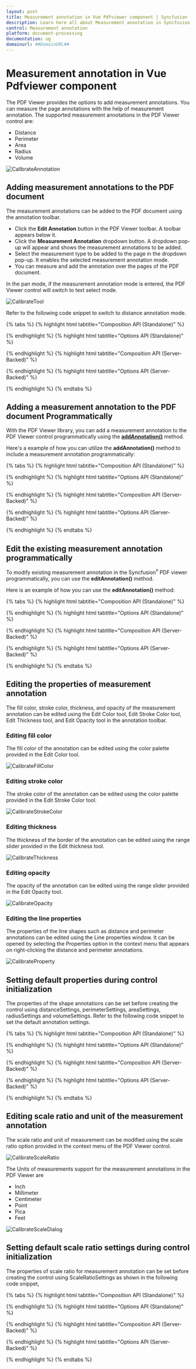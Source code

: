 ```yaml
---
layout: post
title: Measurement annotation in Vue Pdfviewer component | Syncfusion
description: Learn here all about Measurement annotation in Syncfusion Vue Pdfviewer component of Syncfusion Essential JS 2 and more.
control: Measurement annotation
platform: document-processing
documentation: ug
domainurl: ##DomainURL##
---
```


# Measurement annotation in Vue Pdfviewer component

The PDF Viewer provides the options to add measurement annotations. You can measure the page annotations with the help of measurement annotation. The supported measurement annotations in the PDF Viewer control are:

* Distance
* Perimeter
* Area
* Radius
* Volume

![CalibrateAnnotation](../images/calibrate_annotation.png)

## Adding measurement annotations to the PDF document

The measurement annotations can be added to the PDF document using the annotation toolbar.

* Click the **Edit Annotation** button in the PDF Viewer toolbar. A toolbar appears below it.
* Click the **Measurement Annotation** dropdown button. A dropdown pop-up will appear and shows the measurement annotations to be added.
* Select the measurement type to be added to the page in the dropdown pop-up. It enables the selected measurement annotation mode.
* You can measure and add the annotation over the pages of the PDF document.

In the pan mode, if the measurement annotation mode is entered, the PDF Viewer control will switch to text select mode.

![CalibrateTool](../images/calibrate_tool.png)

Refer to the following code snippet to switch to distance annotation mode.

{% tabs %}
{% highlight html tabtitle="Composition API (Standalone)" %}

<template>
  <div id="app">
    <button id="set">Distance</button>
    <ejs-pdfviewer id="pdfViewer" ref="pdfviewer" :documentPath="documentPath" :resourceUrl="resourceUrl"
      :documentLoad="documentLoad">
    </ejs-pdfviewer>
  </div>
</template>

<script setup>
import {
  PdfViewerComponent as EjsPdfviewer, Toolbar, Magnification, Navigation, LinkAnnotation,
  BookmarkView, Annotation, ThumbnailView, Print, TextSelection,
  TextSearch, FormFields, FormDesigner, PageOrganizer
} from '@syncfusion/ej2-vue-pdfviewer';
import { provide, ref } from 'vue';

const pdfviewer = ref(null);
const documentPath = "https://cdn.syncfusion.com/content/pdf/pdf-succinctly.pdf";
const resourceUrl = 'https://cdn.syncfusion.com/ej2/25.1.35/dist/ej2-pdfviewer-lib';

provide('PdfViewer', [Toolbar, Magnification, Navigation, LinkAnnotation, BookmarkView, ThumbnailView,
  Print, TextSelection, TextSearch, Annotation, FormFields, FormDesigner, PageOrganizer])

const documentLoad = () => {
  const viewer = pdfviewer.value.ej2Instances;
  document.getElementById('set').addEventListener('click', () => {
    viewer.annotation.setAnnotationMode('Distance');
  });
}
</script>

{% endhighlight %}
{% highlight html tabtitle="Options API (Standalone)" %}

<template>
  <div id="app">
    <button id="set">Distance</button>
    <ejs-pdfviewer id="pdfViewer" ref="pdfviewer" :documentPath="documentPath" :resourceUrl="resourceUrl"
      :documentLoad="documentLoad">
    </ejs-pdfviewer>
  </div>
</template>

<script>
import {
  PdfViewerComponent, Toolbar, Magnification, Navigation, LinkAnnotation,
  BookmarkView, Annotation, ThumbnailView, Print, TextSelection,
  TextSearch, FormFields, FormDesigner, PageOrganizer
} from '@syncfusion/ej2-vue-pdfviewer';

export default {
  name: "App",
  components: {
    "ejs-pdfviewer": PdfViewerComponent
  },
  data() {
    return {
      documentPath: "https://cdn.syncfusion.com/content/pdf/pdf-succinctly.pdf",
      resourceUrl: 'https://cdn.syncfusion.com/ej2/25.1.35/dist/ej2-pdfviewer-lib',
    };
  },

  provide: {
    PdfViewer: [Toolbar, Magnification, Navigation, LinkAnnotation, BookmarkView, ThumbnailView,
      Print, TextSelection, TextSearch, Annotation, FormFields, FormDesigner, PageOrganizer]
  },
  methods: {
    documentLoad() {
      const viewer = this.$refs.pdfviewer.ej2Instances;
      document.getElementById('set').addEventListener('click', () => {
        viewer.annotation.setAnnotationMode('Distance');
      });
    }
  }
}
</script>

{% endhighlight %}
{% highlight html tabtitle="Composition API (Server-Backed)" %}

<template>
  <div id="app">
    <button id="set">Distance</button>
    <ejs-pdfviewer id="pdfViewer" ref="pdfviewer" :serviceUrl="serviceUrl" :documentPath="documentPath"
      :documentLoad="documentLoad">
    </ejs-pdfviewer>
  </div>
</template>

<script setup>
import {
  PdfViewerComponent as EjsPdfviewer, Toolbar, Magnification, Navigation, LinkAnnotation,
  BookmarkView, Annotation, ThumbnailView, Print, TextSelection,
  TextSearch, FormFields, FormDesigner, PageOrganizer
} from '@syncfusion/ej2-vue-pdfviewer';
import { provide, ref } from 'vue';

const pdfviewer = ref(null);
const serviceUrl = "https://services.syncfusion.com/vue/production/api/pdfviewer";
const documentPath = "https://cdn.syncfusion.com/content/pdf/pdf-succinctly.pdf";

provide('PdfViewer', [Toolbar, Magnification, Navigation, LinkAnnotation, BookmarkView, ThumbnailView,
  Print, TextSelection, TextSearch, Annotation, FormFields, FormDesigner, PageOrganizer])

const documentLoad = () => {
  const viewer = pdfviewer.value.ej2Instances;
  document.getElementById('set').addEventListener('click', () => {
    viewer.annotation.setAnnotationMode('Distance');
  });
}
</script>

{% endhighlight %}
{% highlight html tabtitle="Options API (Server-Backed)" %}

<template>
  <div id="app">
    <button id="set">Distance</button>
    <ejs-pdfviewer id="pdfViewer" ref="pdfviewer" :serviceUrl="serviceUrl" :documentPath="documentPath"
      :documentLoad="documentLoad">
    </ejs-pdfviewer>
  </div>
</template>

<script>

import {
  PdfViewerComponent, Toolbar, Magnification, Navigation, LinkAnnotation,
  BookmarkView, Annotation, ThumbnailView, Print, TextSelection,
  TextSearch, FormFields, FormDesigner, PageOrganizer
} from '@syncfusion/ej2-vue-pdfviewer';

export default {
  name: "App",
  components: {
    "ejs-pdfviewer": PdfViewerComponent
  },
  data() {
    return {
      serviceUrl: "https://services.syncfusion.com/vue/production/api/pdfviewer",
      documentPath: "https://cdn.syncfusion.com/content/pdf/pdf-succinctly.pdf"
    };
  },
  provide: {
    PdfViewer: [Toolbar, Magnification, Navigation, LinkAnnotation, BookmarkView, ThumbnailView,
      Print, TextSelection, TextSearch, Annotation, FormFields, FormDesigner, PageOrganizer]
  },
  methods: {
    documentLoad() {
      const viewer = this.$refs.pdfviewer.ej2Instances;
      document.getElementById('set').addEventListener('click', () => {
        viewer.annotation.setAnnotationMode('Distance');
      });
    }
  }
}
</script>

{% endhighlight %}
{% endtabs %}

## Adding a measurement annotation to the PDF document Programmatically

With the PDF Viewer library, you can add a measurement annotation to the PDF Viewer control programmatically using the [**addAnnotation()**](https://ej2.syncfusion.com/vue/documentation/api/pdfviewer/annotation/#addannotation) method.

Here's a example of how you can utilize the **addAnnotation()** method to include a measurement annotation programmatically:

{% tabs %}
{% highlight html tabtitle="Composition API (Standalone)" %}

<template>
  <div id="app">
    <button v-on:click="addDistanceAnnotation">Add Distance Annotation programatically</button>
    <button v-on:click="addPerimeterAnnotation">Add Perimeter Annotation programatically</button>
    <button v-on:click="addAreaAnnotation">Add Area Annotation programatically</button>
    <button v-on:click="addRadiusAnnotation">Add Radius Annotation programatically</button>
    <button v-on:click="addVolumeAnnotation">Add Volume Annotation programatically</button>
    <ejs-pdfviewer id="pdfViewer" ref="pdfviewer" :documentPath="documentPath" :resourceUrl="resourceUrl">
    </ejs-pdfviewer>
  </div>
</template>

<script setup>
import {
  PdfViewerComponent as EjsPdfviewer, Toolbar, Magnification, Navigation, LinkAnnotation,
  BookmarkView, Annotation, ThumbnailView, Print, TextSelection,
  TextSearch, FormFields, FormDesigner, PageOrganizer
} from '@syncfusion/ej2-vue-pdfviewer';
import { provide, ref } from 'vue';

const pdfviewer = ref(null);
const documentPath = "https://cdn.syncfusion.com/content/pdf/pdf-succinctly.pdf";
const resourceUrl = 'https://cdn.syncfusion.com/ej2/25.1.35/dist/ej2-pdfviewer-lib';

provide('PdfViewer', [Toolbar, Magnification, Navigation, LinkAnnotation, BookmarkView, Annotation,
  ThumbnailView, Print, TextSelection, TextSearch, FormFields, FormDesigner, PageOrganizer])

const addDistanceAnnotation = function () {
  pdfviewer.value.ej2Instances.annotation.addAnnotation("Distance", {
    offset: { x: 200, y: 230 },
    pageNumber: 1,
    vertexPoints: [{ x: 200, y: 230 }, { x: 350, y: 230 }]
  });
}

const addPerimeterAnnotation = function () {
  pdfviewer.value.ej2Instances.annotation.addAnnotation("Perimeter", {
    offset: { x: 200, y: 350 },
    pageNumber: 1,
    vertexPoints: [{ x: 200, y: 350 }, { x: 285, y: 350 }, { x: 286, y: 412 }]
  });
}

const addAreaAnnotation = function () {
  pdfviewer.value.ej2Instances.annotation.addAnnotation("Area", {
    offset: { x: 200, y: 500 },
    pageNumber: 1,
    vertexPoints: [{ x: 200, y: 500 }, { x: 288, y: 499 }, { x: 289, y: 553 }, { x: 200, y: 500 }]
  });
}

const addRadiusAnnotation = function () {
  pdfviewer.value.ej2Instances.annotation.addAnnotation("Radius", {
    offset: { x: 200, y: 630 },
    pageNumber: 1,
    width: 90,
    height: 90
  });
}

const addVolumeAnnotation = function () {
  pdfviewer.value.ej2Instances.annotation.addAnnotation("Volume", {
    offset: { x: 200, y: 810 },
    pageNumber: 1,
    vertexPoints: [{ x: 200, y: 810 }, { x: 200, y: 919 }, { x: 320, y: 919 }, { x: 320, y: 809 }, { x: 200, y: 810 }]
  });
}
</script>

{% endhighlight %}
{% highlight html tabtitle="Options API (Standalone)" %}

<template>
  <div id="app">
    <button v-on:click="addDistanceAnnotation">Add Distance Annotation programatically</button>
    <button v-on:click="addPerimeterAnnotation">Add Perimeter Annotation programatically</button>
    <button v-on:click="addAreaAnnotation">Add Area Annotation programatically</button>
    <button v-on:click="addRadiusAnnotation">Add Radius Annotation programatically</button>
    <button v-on:click="addVolumeAnnotation">Add Volume Annotation programatically</button>
    <ejs-pdfviewer id="pdfViewer" ref="pdfviewer" :documentPath="documentPath" :resourceUrl="resourceUrl">
    </ejs-pdfviewer>
  </div>
</template>

<script>
import {
  PdfViewerComponent, Toolbar, Magnification, Navigation, LinkAnnotation,
  BookmarkView, Annotation, ThumbnailView, Print, TextSelection,
  TextSearch, FormFields, FormDesigner, PageOrganizer
} from '@syncfusion/ej2-vue-pdfviewer';


export default {
  name: "App",
  components: {
    "ejs-pdfviewer": PdfViewerComponent
  },
  data() {
    return {
      documentPath: "https://cdn.syncfusion.com/content/pdf/pdf-succinctly.pdf",
      resourceUrl: 'https://cdn.syncfusion.com/ej2/25.1.35/dist/ej2-pdfviewer-lib',
    };
  },
  provide: {
    PdfViewer: [Toolbar, Magnification, Navigation, LinkAnnotation, BookmarkView, Annotation,
      ThumbnailView, Print, TextSelection, TextSearch, FormFields, FormDesigner, PageOrganizer]
  },
  methods: {
    addDistanceAnnotation: function () {
      this.$refs.pdfviewer.ej2Instances.annotation.addAnnotation("Distance", {
        offset: { x: 200, y: 230 },
        pageNumber: 1,
        vertexPoints: [{ x: 200, y: 230 }, { x: 350, y: 230 }]
      });
    },
    addPerimeterAnnotation: function () {
      this.$refs.pdfviewer.ej2Instances.annotation.addAnnotation("Perimeter", {
        offset: { x: 200, y: 350 },
        pageNumber: 1,
        vertexPoints: [{ x: 200, y: 350 }, { x: 285, y: 350 }, { x: 286, y: 412 }]
      });
    },
    addAreaAnnotation: function () {
      this.$refs.pdfviewer.ej2Instances.annotation.addAnnotation("Area", {
        offset: { x: 200, y: 500 },
        pageNumber: 1,
        vertexPoints: [{ x: 200, y: 500 }, { x: 288, y: 499 }, { x: 289, y: 553 }, { x: 200, y: 500 }]
      });
    },
    addRadiusAnnotation: function () {
      this.$refs.pdfviewer.ej2Instances.annotation.addAnnotation("Radius", {
        offset: { x: 200, y: 630 },
        pageNumber: 1,
        width: 90,
        height: 90
      });
    },
    addVolumeAnnotation: function () {
      this.$refs.pdfviewer.ej2Instances.annotation.addAnnotation("Volume", {
        offset: { x: 200, y: 810 },
        pageNumber: 1,
        vertexPoints: [{ x: 200, y: 810 }, { x: 200, y: 919 }, { x: 320, y: 919 }, { x: 320, y: 809 }, { x: 200, y: 810 }]
      });
    }
  }
}
</script>

{% endhighlight %}
{% highlight html tabtitle="Composition API (Server-Backed)" %}

<template>
  <div id="app">
    <button v-on:click="addDistanceAnnotation">Add Distance Annotation programatically</button>
    <button v-on:click="addPerimeterAnnotation">Add Perimeter Annotation programatically</button>
    <button v-on:click="addAreaAnnotation">Add Area Annotation programatically</button>
    <button v-on:click="addRadiusAnnotation">Add Radius Annotation programatically</button>
    <button v-on:click="addVolumeAnnotation">Add Volume Annotation programatically</button>
    <ejs-pdfviewer id="pdfViewer" ref="pdfviewer" :documentPath="documentPath" :serviceUrl="serviceUrl">
    </ejs-pdfviewer>
  </div>
</template>

<script setup>
import {
  PdfViewerComponent as EjsPdfviewer, Toolbar, Magnification, Navigation, LinkAnnotation,
  BookmarkView, Annotation, ThumbnailView, Print, TextSelection,
  TextSearch, FormFields, FormDesigner, PageOrganizer
} from '@syncfusion/ej2-vue-pdfviewer';
import { provide, ref } from 'vue';

const pdfviewer = ref(null);
const documentPath = "https://cdn.syncfusion.com/content/pdf/pdf-succinctly.pdf";
const serviceUrl = "https://services.syncfusion.com/vue/production/api/pdfviewer";

provide('PdfViewer', [Toolbar, Magnification, Navigation, LinkAnnotation, BookmarkView, Annotation,
  ThumbnailView, Print, TextSelection, TextSearch, FormFields, FormDesigner, PageOrganizer])

const addDistanceAnnotation = function () {
  pdfviewer.value.ej2Instances.annotation.addAnnotation("Distance", {
    offset: { x: 200, y: 230 },
    pageNumber: 1,
    vertexPoints: [{ x: 200, y: 230 }, { x: 350, y: 230 }]
  });
}

const addPerimeterAnnotation = function () {
  pdfviewer.value.ej2Instances.annotation.addAnnotation("Perimeter", {
    offset: { x: 200, y: 350 },
    pageNumber: 1,
    vertexPoints: [{ x: 200, y: 350 }, { x: 285, y: 350 }, { x: 286, y: 412 }]
  });
}

const addAreaAnnotation = function () {
  pdfviewer.value.ej2Instances.annotation.addAnnotation("Area", {
    offset: { x: 200, y: 500 },
    pageNumber: 1,
    vertexPoints: [{ x: 200, y: 500 }, { x: 288, y: 499 }, { x: 289, y: 553 }, { x: 200, y: 500 }]
  });
}

const addRadiusAnnotation = function () {
  pdfviewer.value.ej2Instances.annotation.addAnnotation("Radius", {
    offset: { x: 200, y: 630 },
    pageNumber: 1,
    width: 90,
    height: 90
  });
}

const addVolumeAnnotation = function () {
  pdfviewer.value.ej2Instances.annotation.addAnnotation("Volume", {
    offset: { x: 200, y: 810 },
    pageNumber: 1,
    vertexPoints: [{ x: 200, y: 810 }, { x: 200, y: 919 }, { x: 320, y: 919 }, { x: 320, y: 809 }, { x: 200, y: 810 }]
  });
}
</script>

{% endhighlight %}
{% highlight html tabtitle="Options API (Server-Backed)" %}

<template>
  <div id="app">
    <button v-on:click="addDistanceAnnotation">Add Distance Annotation programatically</button>
    <button v-on:click="addPerimeterAnnotation">Add Perimeter Annotation programatically</button>
    <button v-on:click="addAreaAnnotation">Add Area Annotation programatically</button>
    <button v-on:click="addRadiusAnnotation">Add Radius Annotation programatically</button>
    <button v-on:click="addVolumeAnnotation">Add Volume Annotation programatically</button>
    <ejs-pdfviewer id="pdfViewer" ref="pdfviewer" :documentPath="documentPath" :serviceUrl="serviceUrl">
    </ejs-pdfviewer>
  </div>
</template>

<script>
import {
  PdfViewerComponent, Toolbar, Magnification, Navigation, LinkAnnotation,
  BookmarkView, Annotation, ThumbnailView, Print, TextSelection,
  TextSearch, FormFields, FormDesigner, PageOrganizer
} from '@syncfusion/ej2-vue-pdfviewer';

export default {
  name: "App",
  components: {
    "ejs-pdfviewer": PdfViewerComponent
  },
  data() {
    return {
      documentPath: "https://cdn.syncfusion.com/content/pdf/pdf-succinctly.pdf",
      serviceUrl: "https://services.syncfusion.com/vue/production/api/pdfviewer",
    };
  },
  provide: {
    PdfViewer: [Toolbar, Magnification, Navigation, LinkAnnotation, BookmarkView, Annotation,
      ThumbnailView, Print, TextSelection, TextSearch, FormFields, FormDesigner, PageOrganizer]
  },
  methods: {
    addDistanceAnnotation: function () {
      this.$refs.pdfviewer.ej2Instances.annotation.addAnnotation("Distance", {
        offset: { x: 200, y: 230 },
        pageNumber: 1,
        vertexPoints: [{ x: 200, y: 230 }, { x: 350, y: 230 }]
      });
    },
    addPerimeterAnnotation: function () {
      this.$refs.pdfviewer.ej2Instances.annotation.addAnnotation("Perimeter", {
        offset: { x: 200, y: 350 },
        pageNumber: 1,
        vertexPoints: [{ x: 200, y: 350 }, { x: 285, y: 350 }, { x: 286, y: 412 }]
      });
    },
    addAreaAnnotation: function () {
      this.$refs.pdfviewer.ej2Instances.annotation.addAnnotation("Area", {
        offset: { x: 200, y: 500 },
        pageNumber: 1,
        vertexPoints: [{ x: 200, y: 500 }, { x: 288, y: 499 }, { x: 289, y: 553 }, { x: 200, y: 500 }]
      });
    },
    addRadiusAnnotation: function () {
      this.$refs.pdfviewer.ej2Instances.annotation.addAnnotation("Radius", {
        offset: { x: 200, y: 630 },
        pageNumber: 1,
        width: 90,
        height: 90
      });
    },
    addVolumeAnnotation: function () {
      this.$refs.pdfviewer.ej2Instances.annotation.addAnnotation("Volume", {
        offset: { x: 200, y: 810 },
        pageNumber: 1,
        vertexPoints: [{ x: 200, y: 810 }, { x: 200, y: 919 }, { x: 320, y: 919 }, { x: 320, y: 809 }, { x: 200, y: 810 }]
      });
    }
  }
}
</script>

{% endhighlight %}
{% endtabs %}

## Edit the existing measurement annotation programmatically

To modify existing measurement annotation in the Syncfusion<sup style="font-size:70%">&reg;</sup> PDF viewer programmatically, you can use the **editAnnotation()** method.

Here is an example of how you can use the **editAnnotation()** method:

{% tabs %}
{% highlight html tabtitle="Composition API (Standalone)" %}

<template>
  <div id="app">
    <button v-on:click="editDistanceAnnotation">Edit Distance Annotation programatically</button>
    <button v-on:click="editPerimeterAnnotation">Edit Perimeter Annotation programatically</button>
    <button v-on:click="editAreaAnnotation">Edit Area Annotation programatically</button>
    <button v-on:click="editRadiusAnnotation">Edit Radius Annotation programatically</button>
    <button v-on:click="editVolumeAnnotation">Edit Volume Annotation programatically</button>
    <ejs-pdfviewer id="pdfViewer" ref="pdfviewer" :documentPath="documentPath" :resourceUrl="resourceUrl">
    </ejs-pdfviewer>
  </div>
</template>

<script setup>
import {
  PdfViewerComponent as EjsPdfviewer, Toolbar, Magnification, Navigation, LinkAnnotation,
  BookmarkView, Annotation, ThumbnailView, Print, TextSelection,
  TextSearch, FormFields, FormDesigner, PageOrganizer
} from '@syncfusion/ej2-vue-pdfviewer';
import { provide, ref } from 'vue';

const pdfviewer = ref(null);
const documentPath = "https://cdn.syncfusion.com/content/pdf/pdf-succinctly.pdf";
const resourceUrl = 'https://cdn.syncfusion.com/ej2/25.1.35/dist/ej2-pdfviewer-lib';

provide('PdfViewer', [Toolbar, Magnification, Navigation, LinkAnnotation, BookmarkView, Annotation,
  ThumbnailView, Print, TextSelection, TextSearch, FormFields, FormDesigner, PageOrganizer]);

const editDistanceAnnotation = function () {
  const viewer = pdfviewer.value.ej2Instances;
  for (let i = 0; i < viewer.annotationCollection.length; i++) {
    if (viewer.annotationCollection[i].subject === "Distance calculation") {
      viewer.annotationCollection[i].annotationSelectorSettings.resizerShape = "Circle"
      viewer.annotationCollection[i].strokeColor = "#0000FF";
      viewer.annotationCollection[i].thickness = 2;
      viewer.annotationCollection[i].fillColor = "#FFFF00";
      viewer.annotation.editAnnotation(viewer.annotationCollection[i]);
    }
  }
}
const editPerimeterAnnotation = function () {
  const viewer = pdfviewer.value.ej2Instances;
  for (let i = 0; i < viewer.annotationCollection.length; i++) {
    if (viewer.annotationCollection[i].subject === "Perimeter calculation") {
      viewer.annotationCollection[i].annotationSelectorSettings.resizerShape = "Circle"
      viewer.annotationCollection[i].strokeColor = "#0000FF";
      viewer.annotationCollection[i].thickness = 2;
      viewer.annotationCollection[i].fillColor = "#FFFF00";
      viewer.annotation.editAnnotation(viewer.annotationCollection[i]);
    }
  }
}
const editAreaAnnotation = function () {
  const viewer = pdfviewer.value.ej2Instances;
  for (let i = 0; i < viewer.annotationCollection.length; i++) {
    if (viewer.annotationCollection[i].subject === "Area calculation") {
      viewer.annotationCollection[i].annotationSelectorSettings.resizerShape = "Circle"
      viewer.annotationCollection[i].strokeColor = "#0000FF";
      viewer.annotationCollection[i].thickness = 2;
      viewer.annotationCollection[i].fillColor = "#FFFF00";
      viewer.annotation.editAnnotation(viewer.annotationCollection[i]);
    }
  }
}
const editRadiusAnnotation = function () {
  const viewer = pdfviewer.value.ej2Instances;
  for (let i = 0; i < viewer.annotationCollection.length; i++) {
    if (viewer.annotationCollection[i].subject === "Radius calculation") {
      viewer.annotationCollection[i].annotationSelectorSettings.resizerShape = "Circle"
      viewer.annotationCollection[i].strokeColor = "#0000FF";
      viewer.annotationCollection[i].thickness = 2;
      viewer.annotationCollection[i].fillColor = "#FFFF00";
      viewer.annotation.editAnnotation(viewer.annotationCollection[i]);
    }
  }
}
const editVolumeAnnotation = function () {
  const viewer = pdfviewer.value.ej2Instances;
  for (let i = 0; i < viewer.annotationCollection.length; i++) {
    if (viewer.annotationCollection[i].subject === "Volume calculation") {
      viewer.annotationCollection[i].annotationSelectorSettings.resizerShape = "Circle"
      viewer.annotationCollection[i].strokeColor = "#0000FF";
      viewer.annotationCollection[i].thickness = 2;
      viewer.annotationCollection[i].fillColor = "#FFFF00";
      viewer.annotation.editAnnotation(viewer.annotationCollection[i]);
    }
  }
}
</script>

{% endhighlight %}
{% highlight html tabtitle="Options API (Standalone)" %}

<template>
  <div id="app">
    <button v-on:click="editDistanceAnnotation">Edit Distance Annotation programatically</button>
    <button v-on:click="editPerimeterAnnotation">Edit Perimeter Annotation programatically</button>
    <button v-on:click="editAreaAnnotation">Edit Area Annotation programatically</button>
    <button v-on:click="editRadiusAnnotation">Edit Radius Annotation programatically</button>
    <button v-on:click="editVolumeAnnotation">Edit Volume Annotation programatically</button>
    <ejs-pdfviewer id="pdfViewer" ref="pdfviewer" :documentPath="documentPath" :resourceUrl="resourceUrl">
    </ejs-pdfviewer>
  </div>
</template>

<script>
import {
  PdfViewerComponent, Toolbar, Magnification, Navigation, LinkAnnotation,
  BookmarkView, Annotation, ThumbnailView, Print, TextSelection,
  TextSearch, FormFields, FormDesigner, PageOrganizer
} from '@syncfusion/ej2-vue-pdfviewer';

export default {
  name: "App",
  components: {
    "ejs-pdfviewer": PdfViewerComponent
  },
  data() {
    return {
      documentPath: "https://cdn.syncfusion.com/content/pdf/pdf-succinctly.pdf",
      resourceUrl: 'https://cdn.syncfusion.com/ej2/25.1.35/dist/ej2-pdfviewer-lib',
    };
  },
  provide: {
    PdfViewer: [Toolbar, Magnification, Navigation, LinkAnnotation, BookmarkView, Annotation,
      ThumbnailView, Print, TextSelection, TextSearch, FormFields, FormDesigner, PageOrganizer]
  },
  methods: {
    editDistanceAnnotation: function () {
      const viewer = this.$refs.pdfviewer.ej2Instances;
      for (let i = 0; i < viewer.annotationCollection.length; i++) {
        if (viewer.annotationCollection[i].subject === "Distance calculation") {
          viewer.annotationCollection[i].annotationSelectorSettings.resizerShape = "Circle"
          viewer.annotationCollection[i].strokeColor = "#0000FF";
          viewer.annotationCollection[i].thickness = 2;
          viewer.annotationCollection[i].fillColor = "#FFFF00";
          viewer.annotation.editAnnotation(viewer.annotationCollection[i]);
        }
      }
    },
    editPerimeterAnnotation: function () {
      const viewer = this.$refs.pdfviewer.ej2Instances;
      for (let i = 0; i < viewer.annotationCollection.length; i++) {
        if (viewer.annotationCollection[i].subject === "Perimeter calculation") {
          viewer.annotationCollection[i].annotationSelectorSettings.resizerShape = "Circle"
          viewer.annotationCollection[i].strokeColor = "#0000FF";
          viewer.annotationCollection[i].thickness = 2;
          viewer.annotationCollection[i].fillColor = "#FFFF00";
          viewer.annotation.editAnnotation(viewer.annotationCollection[i]);
        }
      }
    },
    editAreaAnnotation: function () {
      const viewer = this.$refs.pdfviewer.ej2Instances;
      for (let i = 0; i < viewer.annotationCollection.length; i++) {
        if (viewer.annotationCollection[i].subject === "Area calculation") {
          viewer.annotationCollection[i].annotationSelectorSettings.resizerShape = "Circle"
          viewer.annotationCollection[i].strokeColor = "#0000FF";
          viewer.annotationCollection[i].thickness = 2;
          viewer.annotationCollection[i].fillColor = "#FFFF00";
          viewer.annotation.editAnnotation(viewer.annotationCollection[i]);
        }
      }
    },
    editRadiusAnnotation: function () {
      const viewer = this.$refs.pdfviewer.ej2Instances;
      for (let i = 0; i < viewer.annotationCollection.length; i++) {
        if (viewer.annotationCollection[i].subject === "Radius calculation") {
          viewer.annotationCollection[i].annotationSelectorSettings.resizerShape = "Circle"
          viewer.annotationCollection[i].strokeColor = "#0000FF";
          viewer.annotationCollection[i].thickness = 2;
          viewer.annotationCollection[i].fillColor = "#FFFF00";
          viewer.annotation.editAnnotation(viewer.annotationCollection[i]);
        }
      }
    },
    editVolumeAnnotation: function () {
      const viewer = this.$refs.pdfviewer.ej2Instances;
      for (let i = 0; i < viewer.annotationCollection.length; i++) {
        if (viewer.annotationCollection[i].subject === "Volume calculation") {
          viewer.annotationCollection[i].annotationSelectorSettings.resizerShape = "Circle"
          viewer.annotationCollection[i].strokeColor = "#0000FF";
          viewer.annotationCollection[i].thickness = 2;
          viewer.annotationCollection[i].fillColor = "#FFFF00";
          viewer.annotation.editAnnotation(viewer.annotationCollection[i]);
        }
      }
    }
  }
}
</script>

{% endhighlight %}
{% highlight html tabtitle="Composition API (Server-Backed)" %}

<template>
  <div id="app">
    <button v-on:click="editDistanceAnnotation">Edit Distance Annotation programatically</button>
    <button v-on:click="editPerimeterAnnotation">Edit Perimeter Annotation programatically</button>
    <button v-on:click="editAreaAnnotation">Edit Area Annotation programatically</button>
    <button v-on:click="editRadiusAnnotation">Edit Radius Annotation programatically</button>
    <button v-on:click="editVolumeAnnotation">Edit Volume Annotation programatically</button>
    <ejs-pdfviewer id="pdfViewer" ref="pdfviewer" :documentPath="documentPath" :serviceUrl="serviceUrl">
    </ejs-pdfviewer>
  </div>
</template>

<script setup>
import {
  PdfViewerComponent as EjsPdfviewer, Toolbar, Magnification, Navigation, LinkAnnotation,
  BookmarkView, Annotation, ThumbnailView, Print, TextSelection,
  TextSearch, FormFields, FormDesigner, PageOrganizer
} from '@syncfusion/ej2-vue-pdfviewer';
import { provide, ref } from 'vue';

const pdfviewer = ref(null);
const documentPath = "https://cdn.syncfusion.com/content/pdf/pdf-succinctly.pdf";
const serviceUrl = "https://services.syncfusion.com/vue/production/api/pdfviewer";

provide('PdfViewer', [Toolbar, Magnification, Navigation, LinkAnnotation, BookmarkView, Annotation,
  ThumbnailView, Print, TextSelection, TextSearch, FormFields, FormDesigner, PageOrganizer])

const editDistanceAnnotation = function () {
  const viewer = pdfviewer.value.ej2Instances;
  for (let i = 0; i < viewer.annotationCollection.length; i++) {
    if (viewer.annotationCollection[i].subject === "Distance calculation") {
      viewer.annotationCollection[i].annotationSelectorSettings.resizerShape = "Circle"
      viewer.annotationCollection[i].strokeColor = "#0000FF";
      viewer.annotationCollection[i].thickness = 2;
      viewer.annotationCollection[i].fillColor = "#FFFF00";
      viewer.annotation.editAnnotation(viewer.annotationCollection[i]);
    }
  }
}

const editPerimeterAnnotation = function () {
  const viewer = pdfviewer.value.ej2Instances;
  for (let i = 0; i < viewer.annotationCollection.length; i++) {
    if (viewer.annotationCollection[i].subject === "Perimeter calculation") {
      viewer.annotationCollection[i].annotationSelectorSettings.resizerShape = "Circle"
      viewer.annotationCollection[i].strokeColor = "#0000FF";
      viewer.annotationCollection[i].thickness = 2;
      viewer.annotationCollection[i].fillColor = "#FFFF00";
      viewer.annotation.editAnnotation(viewer.annotationCollection[i]);
    }
  }
}

const editAreaAnnotation = function () {
  const viewer = pdfviewer.value.ej2Instances;
  for (let i = 0; i < viewer.annotationCollection.length; i++) {
    if (viewer.annotationCollection[i].subject === "Area calculation") {
      viewer.annotationCollection[i].annotationSelectorSettings.resizerShape = "Circle"
      viewer.annotationCollection[i].strokeColor = "#0000FF";
      viewer.annotationCollection[i].thickness = 2;
      viewer.annotationCollection[i].fillColor = "#FFFF00";
      viewer.annotation.editAnnotation(viewer.annotationCollection[i]);
    }
  }
}

const editRadiusAnnotation = function () {
  const viewer = pdfviewer.value.ej2Instances;
  for (let i = 0; i < viewer.annotationCollection.length; i++) {
    if (viewer.annotationCollection[i].subject === "Radius calculation") {
      viewer.annotationCollection[i].annotationSelectorSettings.resizerShape = "Circle"
      viewer.annotationCollection[i].strokeColor = "#0000FF";
      viewer.annotationCollection[i].thickness = 2;
      viewer.annotationCollection[i].fillColor = "#FFFF00";
      viewer.annotation.editAnnotation(viewer.annotationCollection[i]);
    }
  }
}

const editVolumeAnnotation = function () {
  const viewer = pdfviewer.value.ej2Instances;
  for (let i = 0; i < viewer.annotationCollection.length; i++) {
    if (viewer.annotationCollection[i].subject === "Volume calculation") {
      viewer.annotationCollection[i].annotationSelectorSettings.resizerShape = "Circle"
      viewer.annotationCollection[i].strokeColor = "#0000FF";
      viewer.annotationCollection[i].thickness = 2;
      viewer.annotationCollection[i].fillColor = "#FFFF00";
      viewer.annotation.editAnnotation(viewer.annotationCollection[i]);
    }
  }
}
</script>

{% endhighlight %}
{% highlight html tabtitle="Options API (Server-Backed)" %}

<template>
  <div id="app">
    <button v-on:click="editDistanceAnnotation">Edit Distance Annotation programatically</button>
    <button v-on:click="editPerimeterAnnotation">Edit Perimeter Annotation programatically</button>
    <button v-on:click="editAreaAnnotation">Edit Area Annotation programatically</button>
    <button v-on:click="editRadiusAnnotation">Edit Radius Annotation programatically</button>
    <button v-on:click="editVolumeAnnotation">Edit Volume Annotation programatically</button>
    <ejs-pdfviewer id="pdfViewer" ref="pdfviewer" :documentPath="documentPath" :serviceUrl="serviceUrl">
    </ejs-pdfviewer>
  </div>
</template>

<script>
import {
  PdfViewerComponent, Toolbar, Magnification, Navigation, LinkAnnotation,
  BookmarkView, Annotation, ThumbnailView, Print, TextSelection,
  TextSearch, FormFields, FormDesigner, PageOrganizer
} from '@syncfusion/ej2-vue-pdfviewer';

export default {
  name: "App",
  components: {
    "ejs-pdfviewer": PdfViewerComponent
  },
  data() {
    return {
      documentPath: "https://cdn.syncfusion.com/content/pdf/pdf-succinctly.pdf",
      serviceUrl: "https://services.syncfusion.com/vue/production/api/pdfviewer",
    };
  },
  provide: {
    PdfViewer: [Toolbar, Magnification, Navigation, LinkAnnotation, BookmarkView, Annotation,
      ThumbnailView, Print, TextSelection, TextSearch, FormFields, FormDesigner, PageOrganizer]
  },
  methods: {
    editDistanceAnnotation: function () {
      const viewer = this.$refs.pdfviewer.ej2Instances;
      for (let i = 0; i < viewer.annotationCollection.length; i++) {
        if (viewer.annotationCollection[i].subject === "Distance calculation") {
          viewer.annotationCollection[i].annotationSelectorSettings.resizerShape = "Circle"
          viewer.annotationCollection[i].strokeColor = "#0000FF";
          viewer.annotationCollection[i].thickness = 2;
          viewer.annotationCollection[i].fillColor = "#FFFF00";
          viewer.annotation.editAnnotation(viewer.annotationCollection[i]);
        }
      }
    },
    editPerimeterAnnotation: function () {
      const viewer = this.$refs.pdfviewer.ej2Instances;
      for (let i = 0; i < viewer.annotationCollection.length; i++) {
        if (viewer.annotationCollection[i].subject === "Perimeter calculation") {
          viewer.annotationCollection[i].annotationSelectorSettings.resizerShape = "Circle"
          viewer.annotationCollection[i].strokeColor = "#0000FF";
          viewer.annotationCollection[i].thickness = 2;
          viewer.annotationCollection[i].fillColor = "#FFFF00";
          viewer.annotation.editAnnotation(viewer.annotationCollection[i]);
        }
      }
    },
    editAreaAnnotation: function () {
      const viewer = this.$refs.pdfviewer.ej2Instances;
      for (let i = 0; i < viewer.annotationCollection.length; i++) {
        if (viewer.annotationCollection[i].subject === "Area calculation") {
          viewer.annotationCollection[i].annotationSelectorSettings.resizerShape = "Circle"
          viewer.annotationCollection[i].strokeColor = "#0000FF";
          viewer.annotationCollection[i].thickness = 2;
          viewer.annotationCollection[i].fillColor = "#FFFF00";
          viewer.annotation.editAnnotation(viewer.annotationCollection[i]);
        }
      }
    },
    editRadiusAnnotation: function () {
      const viewer = this.$refs.pdfviewer.ej2Instances;
      for (let i = 0; i < viewer.annotationCollection.length; i++) {
        if (viewer.annotationCollection[i].subject === "Radius calculation") {
          viewer.annotationCollection[i].annotationSelectorSettings.resizerShape = "Circle"
          viewer.annotationCollection[i].strokeColor = "#0000FF";
          viewer.annotationCollection[i].thickness = 2;
          viewer.annotationCollection[i].fillColor = "#FFFF00";
          viewer.annotation.editAnnotation(viewer.annotationCollection[i]);
        }
      }
    },
    editVolumeAnnotation: function () {
      const viewer = this.$refs.pdfviewer.ej2Instances;
      for (let i = 0; i < viewer.annotationCollection.length; i++) {
        if (viewer.annotationCollection[i].subject === "Volume calculation") {
          viewer.annotationCollection[i].annotationSelectorSettings.resizerShape = "Circle"
          viewer.annotationCollection[i].strokeColor = "#0000FF";
          viewer.annotationCollection[i].thickness = 2;
          viewer.annotationCollection[i].fillColor = "#FFFF00";
          viewer.annotation.editAnnotation(viewer.annotationCollection[i]);
        }
      }
    }
  }
}
</script>

{% endhighlight %}
{% endtabs %}

## Editing the properties of measurement annotation

The fill color, stroke color, thickness, and opacity of the measurement annotation can be edited using the Edit Color tool, Edit Stroke Color tool, Edit Thickness tool, and Edit Opacity tool in the annotation toolbar.

### Editing fill color

The fill color of the annotation can be edited using the color palette provided in the Edit Color tool.

![CalibrateFillColor](../images/calibrate_fillcolor.png)

### Editing stroke color

The stroke color of the annotation can be edited using the color palette provided in the Edit Stroke Color tool.

![CalibrateStrokeColor](../images/calibrate_stroke.png)

### Editing thickness

The thickness of the border of the annotation can be edited using the range slider provided in the Edit thickness tool.

![CalibrateThickness](../images/calibrate_thickness.png)

### Editing opacity

The opacity of the annotation can be edited using the range slider provided in the Edit Opacity tool.

![CalibrateOpacity](../images/calibrate_opacity.png)

### Editing the line properties

The properties of the line shapes such as distance and perimeter annotations can be edited using the Line properties window. It can be opened by selecting the Properties option in the context menu that appears on right-clicking the distance and perimeter annotations.

![CalibrateProperty](../images/calibrate_lineprop.png)

## Setting default properties during control initialization

The properties of the shape annotations can be set before creating the control using distanceSettings, perimeterSettings, areaSettings, radiusSettings and volumeSettings. Refer to the following code snippet to set the default annotation settings.

{% tabs %}
{% highlight html tabtitle="Composition API (Standalone)" %}

<template>
  <div id="app">
    <ejs-pdfviewer id="pdfViewer" ref="pdfviewer" :resourceUrl="resourceUrl" :documentPath="documentPath"
      :distanceSettings="distanceSettings" :perimeterSettings="perimeterSettings" :areaSettings="areaSettings"
      :radiusSettings="radiusSettings" :volumeSettings="volumeSettings">
    </ejs-pdfviewer>
  </div>
</template>

<script setup>
import {
  PdfViewerComponent as EjsPdfviewer, Toolbar, Magnification, Navigation, LinkAnnotation,
  BookmarkView, Annotation, ThumbnailView, Print, TextSelection,
  TextSearch, FormFields, FormDesigner, PageOrganizer
} from '@syncfusion/ej2-vue-pdfviewer';
import { provide } from 'vue';

const documentPath = "https://cdn.syncfusion.com/content/pdf/pdf-succinctly.pdf";
const resourceUrl = 'https://cdn.syncfusion.com/ej2/25.1.35/dist/ej2-pdfviewer-lib';
const distanceSettings = { fillColor: 'blue', opacity: 0.6, strokeColor: 'green' };
const perimeterSettings = { fillColor: 'green', opacity: 0.6, strokeColor: 'blue' };
const areaSettings = { fillColor: 'yellow', opacity: 0.6, strokeColor: 'orange' };
const radiusSettings = { fillColor: 'orange', opacity: 0.6, strokeColor: 'pink' };
const volumeSettings = { fillColor: 'pink', opacity: 0.6, strokeColor: 'yellow' };

provide('PdfViewer', [Toolbar, Magnification, Navigation, LinkAnnotation, BookmarkView, ThumbnailView,
  Print, TextSelection, TextSearch, Annotation, FormFields, FormDesigner, PageOrganizer])

</script>

{% endhighlight %}
{% highlight html tabtitle="Options API (Standalone)" %}

<template>
  <div id="app">
    <ejs-pdfviewer id="pdfViewer" ref="pdfviewer" :resourceUrl="resourceUrl" :documentPath="documentPath"
      :distanceSettings="distanceSettings" :perimeterSettings="perimeterSettings" :areaSettings="areaSettings"
      :radiusSettings="radiusSettings" :volumeSettings="volumeSettings">
    </ejs-pdfviewer>
  </div>
</template>

<script>
import {
  PdfViewerComponent, Toolbar, Magnification, Navigation, LinkAnnotation,
  BookmarkView, Annotation, ThumbnailView, Print, TextSelection,
  TextSearch, FormFields, FormDesigner, PageOrganizer
} from '@syncfusion/ej2-vue-pdfviewer';

export default {
  name: "App",
  components: {
    "ejs-pdfviewer": PdfViewerComponent
  },
  data() {
    return {
      documentPath: "https://cdn.syncfusion.com/content/pdf/pdf-succinctly.pdf",
      resourceUrl: 'https://cdn.syncfusion.com/ej2/25.1.35/dist/ej2-pdfviewer-lib',
      distanceSettings: { fillColor: 'blue', opacity: 0.6, strokeColor: 'green' },
      perimeterSettings: { fillColor: 'green', opacity: 0.6, strokeColor: 'blue' },
      areaSettings: { fillColor: 'yellow', opacity: 0.6, strokeColor: 'orange' },
      radiusSettings: { fillColor: 'orange', opacity: 0.6, strokeColor: 'pink' },
      volumeSettings: { fillColor: 'pink', opacity: 0.6, strokeColor: 'yellow' }
    };
  },
  provide: {
    PdfViewer: [Toolbar, Magnification, Navigation, LinkAnnotation, BookmarkView, ThumbnailView,
      Print, TextSelection, TextSearch, Annotation, FormFields, FormDesigner, PageOrganizer]
  }
}
</script>

{% endhighlight %}
{% highlight html tabtitle="Composition API (Server-Backed)" %}

<template>
  <div id="app">
    <ejs-pdfviewer id="pdfViewer" ref="pdfviewer" :serviceUrl="serviceUrl" :documentPath="documentPath"
      :distanceSettings="distanceSettings" :perimeterSettings="perimeterSettings" :areaSettings="areaSettings"
      :radiusSettings="radiusSettings" :volumeSettings="volumeSettings">
    </ejs-pdfviewer>
  </div>
</template>

<script setup>
import {
  PdfViewerComponent as EjsPdfviewer, Toolbar, Magnification, Navigation, LinkAnnotation,
  BookmarkView, Annotation, ThumbnailView, Print, TextSelection,
  TextSearch, FormFields, FormDesigner, PageOrganizer
} from '@syncfusion/ej2-vue-pdfviewer';
import { provide } from 'vue';

const serviceUrl = "https://services.syncfusion.com/vue/production/api/pdfviewer";
const documentPath = "https://cdn.syncfusion.com/content/pdf/pdf-succinctly.pdf";
const distanceSettings = { fillColor: 'blue', opacity: 0.6, strokeColor: 'green' };
const perimeterSettings = { fillColor: 'green', opacity: 0.6, strokeColor: 'blue' };
const areaSettings = { fillColor: 'yellow', opacity: 0.6, strokeColor: 'orange' };
const radiusSettings = { fillColor: 'orange', opacity: 0.6, strokeColor: 'pink' };
const volumeSettings = { fillColor: 'pink', opacity: 0.6, strokeColor: 'yellow' };

provide('PdfViewer', [Toolbar, Magnification, Navigation, LinkAnnotation, BookmarkView, ThumbnailView,
  Print, TextSelection, TextSearch, Annotation, FormFields, FormDesigner, PageOrganizer])

</script>

{% endhighlight %}
{% highlight html tabtitle="Options API (Server-Backed)" %}

<template>
  <div id="app">
    <ejs-pdfviewer id="pdfViewer" ref="pdfviewer" :serviceUrl="serviceUrl" :documentPath="documentPath"
      :distanceSettings="distanceSettings" :perimeterSettings="perimeterSettings" :areaSettings="areaSettings"
      :radiusSettings="radiusSettings" :volumeSettings="volumeSettings">
    </ejs-pdfviewer>
  </div>
</template>

<script>

import {
  PdfViewerComponent, Toolbar, Magnification, Navigation, LinkAnnotation,
  BookmarkView, Annotation, ThumbnailView, Print, TextSelection,
  TextSearch, FormFields, FormDesigner, PageOrganizer
} from '@syncfusion/ej2-vue-pdfviewer';

export default {
  name: "App",
  components: {
    "ejs-pdfviewer": PdfViewerComponent
  },
  data() {
    return {
      serviceUrl: "https://services.syncfusion.com/vue/production/api/pdfviewer",
      documentPath: "https://cdn.syncfusion.com/content/pdf/pdf-succinctly.pdf",
      distanceSettings: { fillColor: 'blue', opacity: 0.6, strokeColor: 'green' },
      perimeterSettings: { fillColor: 'green', opacity: 0.6, strokeColor: 'blue' },
      areaSettings: { fillColor: 'yellow', opacity: 0.6, strokeColor: 'orange' },
      radiusSettings: { fillColor: 'orange', opacity: 0.6, strokeColor: 'pink' },
      volumeSettings: { fillColor: 'pink', opacity: 0.6, strokeColor: 'yellow' }
    };
  },

  provide: {
    PdfViewer: [Toolbar, Magnification, Navigation, LinkAnnotation, BookmarkView, ThumbnailView,
      Print, TextSelection, TextSearch, Annotation, FormFields, FormDesigner, PageOrganizer]
  }
}
</script>

{% endhighlight %}
{% endtabs %}

## Editing scale ratio and unit of the measurement annotation

The scale ratio and unit of measurement can be modified using the scale ratio option provided in the context menu of the PDF Viewer control.

![CalibrateScaleRatio](../images/calibrate_scaleratio.png)

The Units of measurements support for the measurement annotations in the PDF Viewer are

* Inch
* Millimeter
* Centimeter
* Point
* Pica
* Feet

![CalibrateScaleDialog](../images/calibrate_scaledialog.png)

## Setting default scale ratio settings during control initialization

The properties of scale ratio for measurement annotation can be set before creating the control using ScaleRatioSettings as shown in the following code snippet,


{% tabs %}
{% highlight html tabtitle="Composition API (Standalone)" %}

<template>
  <div id="app">
    <ejs-pdfviewer id="pdfViewer" ref="pdfviewer" :documentPath="documentPath" :resourceUrl="resourceUrl"
      :measurementSettings="measurementSettings">
    </ejs-pdfviewer>
  </div>
</template>

<script setup>
import {
  PdfViewerComponent as EjsPdfviewer, Toolbar, Magnification, Navigation, LinkAnnotation,
  BookmarkView, Annotation, ThumbnailView, Print, TextSelection,
  TextSearch, FormFields, FormDesigner, PageOrganizer
} from '@syncfusion/ej2-vue-pdfviewer';
import { provide, ref } from 'vue';

const pdfviewer = ref(null);
const documentPath = "https://cdn.syncfusion.com/content/pdf/pdf-succinctly.pdf";
const resourceUrl = 'https://cdn.syncfusion.com/ej2/25.1.35/dist/ej2-pdfviewer-lib';
const measurementSettings = { scaleRatio: 2, conversionUnit: 'cm', displayUnit: 'cm' };

provide('PdfViewer', [Toolbar, Magnification, Navigation, LinkAnnotation, BookmarkView, ThumbnailView,
  Print, TextSelection, TextSearch, Annotation, FormFields, FormDesigner, PageOrganizer])

const documentLoad = () => {
  const viewer = pdfviewer.value.ej2Instances;
  document.getElementById('set').addEventListener('click', () => {
    viewer.annotation.setAnnotationMode('Distance');
  });
}
</script>

{% endhighlight %}
{% highlight html tabtitle="Options API (Standalone)" %}

<template>
  <div id="app">
    <ejs-pdfviewer id="pdfViewer" ref="pdfviewer" :documentPath="documentPath" :resourceUrl="resourceUrl"
      :measurementSettings="measurementSettings">
    </ejs-pdfviewer>
  </div>
</template>

<script>
import {
  PdfViewerComponent, Toolbar, Magnification, Navigation, LinkAnnotation,
  BookmarkView, Annotation, ThumbnailView, Print, TextSelection,
  TextSearch, FormFields, FormDesigner, PageOrganizer
} from '@syncfusion/ej2-vue-pdfviewer';

export default {
  name: "App",
  components: {
    "ejs-pdfviewer": PdfViewerComponent
  },
  data() {
    return {
      documentPath: "https://cdn.syncfusion.com/content/pdf/pdf-succinctly.pdf",
      resourceUrl: 'https://cdn.syncfusion.com/ej2/25.1.35/dist/ej2-pdfviewer-lib',
      measurementSettings: { scaleRatio: 2, conversionUnit: 'cm', displayUnit: 'cm' }
    };
  },
  provide: {
    PdfViewer: [Toolbar, Magnification, Navigation, LinkAnnotation, BookmarkView, ThumbnailView,
      Print, TextSelection, TextSearch, Annotation, FormFields, FormDesigner, PageOrganizer]
  },
  methods: {
    documentLoad() {
      const viewer = this.$refs.pdfviewer.ej2Instances;
      document.getElementById('set').addEventListener('click', () => {
        viewer.annotation.setAnnotationMode('Distance');
      });
    }
  }
}
</script>

{% endhighlight %}
{% highlight html tabtitle="Composition API (Server-Backed)" %}

<template>
  <div id="app">
    <ejs-pdfviewer id="pdfViewer" ref="pdfviewer" :documentPath="documentPath" :serviceUrl="serviceUrl"
      :measurementSettings="measurementSettings">
    </ejs-pdfviewer>
  </div>
</template>

<script setup>
import {
  PdfViewerComponent as EjsPdfviewer, Toolbar, Magnification, Navigation, LinkAnnotation,
  BookmarkView, Annotation, ThumbnailView, Print, TextSelection,
  TextSearch, FormFields, FormDesigner, PageOrganizer
} from '@syncfusion/ej2-vue-pdfviewer';
import { provide, ref } from 'vue';

const pdfviewer = ref(null);
const serviceUrl = "https://services.syncfusion.com/vue/production/api/pdfviewer";
const documentPath = "https://cdn.syncfusion.com/content/pdf/pdf-succinctly.pdf";
const measurementSettings = { scaleRatio: 2, conversionUnit: 'cm', displayUnit: 'cm' };

provide('PdfViewer', [Toolbar, Magnification, Navigation, LinkAnnotation, BookmarkView, ThumbnailView,
  Print, TextSelection, TextSearch, Annotation, FormFields, FormDesigner, PageOrganizer])

const documentLoad = () => {
  const viewer = pdfviewer.value.ej2Instances;
  document.getElementById('set').addEventListener('click', () => {
    viewer.annotation.setAnnotationMode('Distance');
  });
}
</script>

{% endhighlight %}
{% highlight html tabtitle="Options API (Server-Backed)" %}

<template>
  <div id="app">
    <ejs-pdfviewer id="pdfViewer" ref="pdfviewer" :documentPath="documentPath" :serviceUrl="serviceUrl"
      :measurementSettings="measurementSettings">
    </ejs-pdfviewer>
  </div>
</template>

<script>
import {
  PdfViewerComponent, Toolbar, Magnification, Navigation, LinkAnnotation,
  BookmarkView, Annotation, ThumbnailView, Print, TextSelection,
  TextSearch, FormFields, FormDesigner, PageOrganizer
} from '@syncfusion/ej2-vue-pdfviewer';

export default {
  name: "App",
  components: {
    "ejs-pdfviewer": PdfViewerComponent
  },
  data() {
    return {
      serviceUrl: "https://services.syncfusion.com/vue/production/api/pdfviewer",
      documentPath: "https://cdn.syncfusion.com/content/pdf/pdf-succinctly.pdf",
      measurementSettings: { scaleRatio: 2, conversionUnit: 'cm', displayUnit: 'cm' }
    };
  },
  provide: {
    PdfViewer: [Toolbar, Magnification, Navigation, LinkAnnotation, BookmarkView, ThumbnailView,
      Print, TextSelection, TextSearch, Annotation, FormFields, FormDesigner, PageOrganizer]
  },
  methods: {
    documentLoad() {
      const viewer = this.$refs.pdfviewer.ej2Instances;
      document.getElementById('set').addEventListener('click', () => {
        viewer.annotation.setAnnotationMode('Distance');
      });
    }
  }
}
</script>

{% endhighlight %}
{% endtabs %}